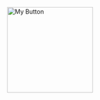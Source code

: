 <a href="https://www.facebook.com/sean.gianan.37/" target="_parent">
  <img src="https://postimg.cc/JyKWWmrp" alt="My Button" height="200">
</a>
<br>

